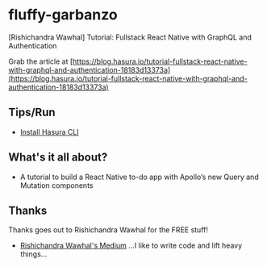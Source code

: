 # fluffy-garbanzo
[Rishichandra Wawhal] Tutorial: Fullstack React Native with GraphQL and Authentication

Grab the article at [https://blog.hasura.io/tutorial-fullstack-react-native-with-graphql-and-authentication-18183d13373a](https://blog.hasura.io/tutorial-fullstack-react-native-with-graphql-and-authentication-18183d13373a)

## Tips/Run

* [Install Hasura CLI](https://docs.platform.hasura.io/0.15/platform/manual/install-hasura-cli.html)

## What's it all about?

* A tutorial to build a React Native to-do app with Apollo’s new Query and Mutation components

## Thanks

Thanks goes out to Rishichandra Wawhal for the FREE stuff!

* [Rishichandra Wawhal's Medium](https://blog.hasura.io/@rishichandrawawhal) ...I like to write code and lift heavy things...
